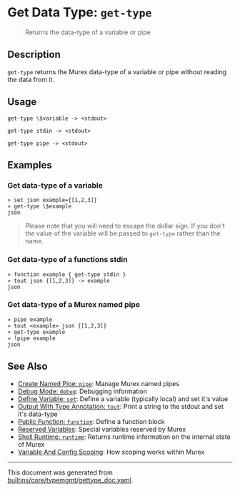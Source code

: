 # Get Data Type: `get-type`

> Returns the data-type of a variable or pipe

## Description

`get-type` returns the Murex data-type of a variable or pipe without
reading the data from it.

## Usage

```
get-type \$variable -> <stdout>

get-type stdin -> <stdout>

get-type pipe -> <stdout>
```

## Examples

### Get data-type of a variable

```
» set json example={[1,2,3]}
» get-type \$example
json
```

> Please note that you will need to escape the dollar sign. If you don't
> the value of the variable will be passed to `get-type` rather than the
> name.

### Get data-type of a functions stdin

```
» function example { get-type stdin }
» tout json {[1,2,3]} -> example
json
```

### Get data-type of a Murex named pipe

```
» pipe example
» tout <example> json {[1,2,3]}
» get-type example
» !pipe example
json
```

## See Also

* [Create Named Pipe: `pipe`](../commands/pipe.md):
  Manage Murex named pipes
* [Debug Mode: `debug`](../commands/debug.md):
  Debugging information
* [Define Variable: `set`](../commands/set.md):
  Define a variable (typically local) and set it's value
* [Output With Type Annotation: `tout`](../commands/tout.md):
  Print a string to the stdout and set it's data-type
* [Public Function: `function`](../commands/function.md):
  Define a function block
* [Reserved Variables](../user-guide/reserved-vars.md):
  Special variables reserved by Murex
* [Shell Runtime: `runtime`](../commands/runtime.md):
  Returns runtime information on the internal state of Murex
* [Variable And Config Scoping](../user-guide/scoping.md):
  How scoping works within Murex

<hr/>

This document was generated from [builtins/core/typemgmt/gettype_doc.yaml](https://github.com/lmorg/murex/blob/master/builtins/core/typemgmt/gettype_doc.yaml).